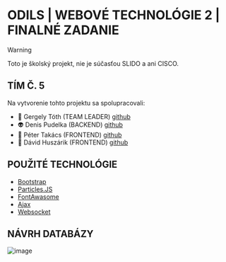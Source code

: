 # ODILS | WEBOVÉ TECHNOLÓGIE 2 | FINALNÉ ZADANIE

> [!WARNING]
> Toto je školský projekt, nie je súčasťou SLIDO a ani CISCO.

## TÍM Č. 5
Na vytvorenie tohto projektu sa spolupracovali:
- :robot: Gergely Tóth (TEAM LEADER) [github](https://github.com/GergelyToth-stuba)
- :alien: Denis Pudelka (BACKEND) [github](https://github.com/DenisPudelka)
- :japanese_goblin: Péter Takács (FRONTEND) [github](https://github.com/PeterTakacs3000)
- :space_invader: Dávid Huszárik (FRONTEND) [github](https://github.com/davidhuszarik)

## POUŽITÉ TECHNOLÓGIE
- [Bootstrap](https://getbootstrap.com/)
- [Particles.JS](https://vincentgarreau.com/particles.js/)
- [FontAwasome](https://fontawesome.com/)
- [Ajax](https://wintercms.com/docs/v1.2/docs/ajax/introduction)
- [Websocket](https://developer.mozilla.org/en-US/docs/Web/API/WebSockets_API)

## NÁVRH DATABÁZY
![image](https://github.com/davidhuszarik/WEBTE2-FINAL-SLIDO/assets/76002397/50b7930f-9bc0-48ad-848b-a79979c7f916)


